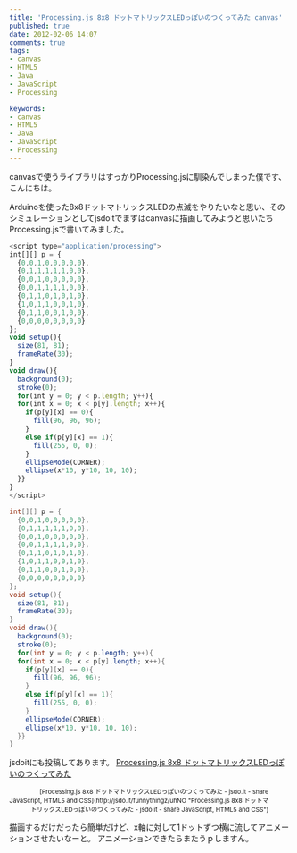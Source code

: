 ```yaml
---
title: 'Processing.js 8x8 ドットマトリックスLEDっぽいのつくってみた canvas'
published: true
date: 2012-02-06 14:07
comments: true
tags:
- canvas
- HTML5
- Java
- JavaScript
- Processing

keywords:
- canvas
- HTML5
- Java
- JavaScript
- Processing
---
```

canvasで使うライブラリはすっかりProcessing.jsに馴染んでしまった僕です、こんにちは。

Arduinoを使った8x8ドットマトリックスLEDの点滅をやりたいなと思い、そのシミュレーションとしてjsdoitでまずはcanvasに描画してみようと思いたちProcessing.jsで書いてみました。

```javascript
<script type="application/processing">
int[][] p = {
  {0,0,1,0,0,0,0,0},
  {0,1,1,1,1,1,0,0},
  {0,0,1,0,0,0,0,0},
  {0,0,1,1,1,1,0,0},
  {0,1,1,0,1,0,1,0},
  {1,0,1,1,0,0,1,0},
  {0,1,1,0,0,1,0,0},
  {0,0,0,0,0,0,0,0}
};
void setup(){
  size(81, 81);
  frameRate(30);
}
void draw(){
  background(0);
  stroke(0);
  for(int y = 0; y < p.length; y++){
  for(int x = 0; x < p[y].length; x++){
    if(p[y][x] == 0){
      fill(96, 96, 96);
    }
    else if(p[y][x] == 1){
      fill(255, 0, 0);
    }
    ellipseMode(CORNER);
    ellipse(x*10, y*10, 10, 10);
  }}
}
</script>
```

```java
int[][] p = {
  {0,0,1,0,0,0,0,0},
  {0,1,1,1,1,1,0,0},
  {0,0,1,0,0,0,0,0},
  {0,0,1,1,1,1,0,0},
  {0,1,1,0,1,0,1,0},
  {1,0,1,1,0,0,1,0},
  {0,1,1,0,0,1,0,0},
  {0,0,0,0,0,0,0,0}
};
void setup(){
  size(81, 81);
  frameRate(30);
}
void draw(){
  background(0);
  stroke(0);
  for(int y = 0; y < p.length; y++){
  for(int x = 0; x < p[y].length; x++){
    if(p[y][x] == 0){
      fill(96, 96, 96);
    }
    else if(p[y][x] == 1){
      fill(255, 0, 0);
    }
    ellipseMode(CORNER);
    ellipse(x*10, y*10, 10, 10);
  }}
}
```

jsdoitにも投稿してあります。
[Processing.js 8x8 ドットマトリックスLEDっぽいのつくってみた](http://jsdo.it/funnythingz/uhNO "Processing.js 8x8 ドットマトリックスLEDっぽいのつくってみた")
<script type="text/javascript" src="http://jsdo.it/blogparts/uhNO/js?view=design"></script><p class="ttlBpJsdoit" style="width: 465px; margin: 0; text-align: right; font-size: 11px;">[Processing.js 8x8 ドットマトリックスLEDっぽいのつくってみた - jsdo.it - share JavaScript, HTML5 and CSS](http://jsdo.it/funnythingz/uhNO "Processing.js 8x8 ドットマトリックスLEDっぽいのつくってみた - jsdo.it - share JavaScript, HTML5 and CSS")</p>

描画するだけだったら簡単だけど、x軸に対して1ドットずつ横に流してアニメーションさせたいなーと。
アニメーションできたらまたうｐしますん。
